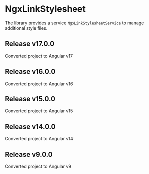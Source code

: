 # NgxLinkStylesheet

The library provides a service ``NgxLinkStylesheetService`` to manage additional style files.

## Release v17.0.0
Converted project to Angular v17

## Release v16.0.0
Converted project to Angular v16

## Release v15.0.0
Converted project to Angular v15

## Release v14.0.0
Converted project to Angular v14

## Release v9.0.0
Converted project to Angular v9